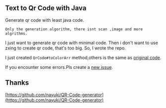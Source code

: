 Text to Qr Code with Java
-----------------------

Generate qr code with least java code.
```
Only the generation algorithm, there isnt scan ,image and more algrithms.
```

I just want to generate qr code with minimal code. Then i don't want to use zxing to create qr code, that's too big. So, I wrote the repo.

I just created `QrCode#toColorArr` method,others is the same as [original code](https://github.com/nayuki/QR-Code-generator/tree/v1.5.0/java/src/main/java/io/nayuki/qrcodegen).

If you encounter some errors.Pls create a [new issue](https://github.com/nayuki/QR-Code-generator/issues/new).



## Thanks

[https://github.com/nayuki/QR-Code-generator](https://github.com/nayuki/QR-Code-generator)